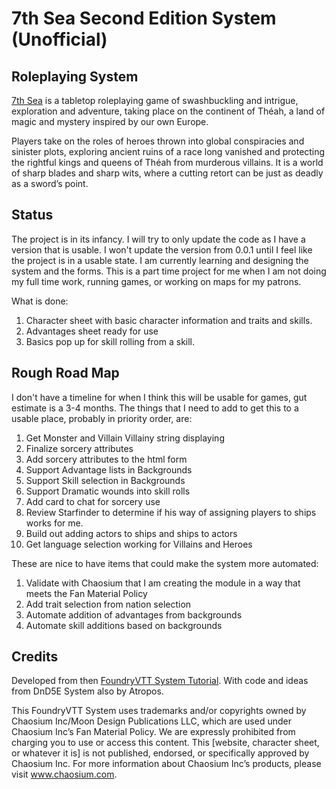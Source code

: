 # 7th Sea Second Edition System (Unofficial)

## Roleplaying System
[7th Sea](https://www.chaosium.com/7th-sea/) is a tabletop roleplaying game of swashbuckling and intrigue, exploration and adventure, taking place on the continent of Théah, a land of magic and mystery inspired by our own Europe.

Players take on the roles of heroes thrown into global conspiracies and sinister plots, exploring ancient ruins of a race long vanished and protecting the rightful kings and queens of Théah from murderous villains. It is a world of sharp blades and sharp wits, where a cutting retort can be just as deadly as a sword’s point.

## Status
The project is in its infancy. I will try to only update the code as I have a version that is usable. I won't update the version from 0.0.1 until I feel like the project is in a usable state. I am currently learning and designing the system and the forms. This is a part time project for me when I am not doing my full time work, running games, or working on maps for my patrons.

What is done:
1. Character sheet with basic character information and traits and skills.
2. Advantages sheet ready for use
3. Basics pop up for skill rolling from a skill.

## Rough Road Map
I don't have a timeline for when I think this will be usable for games, gut estimate is a 3-4 months. The things that I need to add to get this to a usable place, probably in priority order, are:
1. Get Monster and Villain Villainy string displaying
2. Finalize sorcery attributes
3. Add sorcery attributes to the html form
4. Support Advantage lists in Backgrounds
5. Support Skill selection in Backgrounds
6. Support Dramatic wounds into skill rolls
7. Add card to chat for sorcery use
8. Review Starfinder to determine if his way of assigning players to ships works for me.
9. Build out adding actors to ships and ships to actors
10. Get language selection working for Villains and Heroes

These are nice to have items that could make the system more automated:
1. Validate with Chaosium that I am creating the module in a way that meets the Fan Material Policy
2. Add trait selection from nation selection
3. Automate addition of advantages from backgrounds
4. Automate skill additions based on backgrounds

## Credits
Developed from then [FoundryVTT System Tutorial](https://gitlab.com/asacolips-projects/foundry-mods/foundryvtt-system-tutorial). With code and ideas from DnD5E System also by Atropos.

This FoundryVTT System uses trademarks and/or copyrights owned by Chaosium Inc/Moon Design Publications LLC, which are used under Chaosium Inc’s Fan Material Policy. We are expressly prohibited from charging you to use or access this content. This [website, character sheet, or whatever it is] is not published, endorsed, or specifically approved by Chaosium Inc. For more information about Chaosium Inc’s products, please visit www.chaosium.com.

